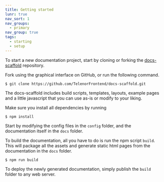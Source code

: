 ```yaml
---
title: Getting started
lunr: true
nav_sort: 1
nav_groups:
  - primary
nav_group: true
tags:
  - starting
  - setup
---
```

To start a new documentation project, start by cloning or forking the [docs-scaffold](https://github.com/TelenorFrontend/docs-scaffold) repository.

Fork using the graphical interface on GitHub, or run the following command.

```shell
$ git clone https://github.com/TelenorFrontend/docs-scaffold.git
```

The docs-scaffold includes build scripts, templates, layouts, example pages and a little javascript that you can use as-is or modify to your liking.

Make sure you install all dependencies by running

```shell
$ npm install
```

Start by modifying the config files in the `config` folder, and the documentation itself in the `docs` folder.

To build the documentation, all you have to do is run the npm script `build`. This will package all the assets and generate static html pages from the documentation in the `docs` folder.

```shell
$ npm run build
```

To deploy the newly generated documentation, simply publish the `build` folder to any web server.
